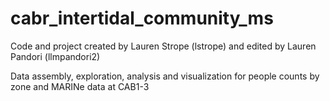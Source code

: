 # cabr_intertidal_community_ms

Code and project created by Lauren Strope (lstrope) and edited by Lauren Pandori (llmpandori2)

Data assembly, exploration, analysis and visualization for people counts by zone and MARINe data at CAB1-3
